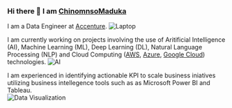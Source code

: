 ### Hi there 👋 I am [ChinomnsoMaduka](https://github.com/chinomnsomaduka)

<!--
**chinomnsomaduka/chinomnsomaduka** is a ✨ _special_ ✨ repository because its `README.md` (this file) appears on your GitHub profile.

Here are some ideas to get you started:

- 🔭 I’m currently working on ...
- 🌱 I’m currently learning ...
- 👯 I’m looking to collaborate on ...
- 🤔 I’m looking for help with ...
- 💬 Ask me about ...
- 📫 How to reach me: ...
- 😄 Pronouns: ...
- ⚡ Fun fact: ...
-->
I am a Data Engineer at [Accenture](https://github.com/Accenture). 
![Laptop](https://static.toiimg.com/photo/msid-75846100/75846100.jpg)

I am currently working on projects involving the use of Aritificial Intelligence (AI), Machine Learning (ML), Deep Learning (DL), Natural Language Processing (NLP) and Cloud Computing ([AWS](https://aws.amazon.com/), [Azure](https://azure.microsoft.com/en-us/), [Google Cloud](https://cloud.google.com/)) technologies.
![AI](https://res.cloudinary.com/dgofwp0my/image/upload/q_100/v1505907556/dra_172_artifical_intelligence_change_energy_jynxp2.gif)

I am experienced in identifying actionable KPI to scale business iniatives utilizing business intellegence tools such as as Microsoft Power BI and Tableau.  
![Data Visualization](https://miro.medium.com/max/2376/0*HijaV6P2wiQ4EcFm.gif)
